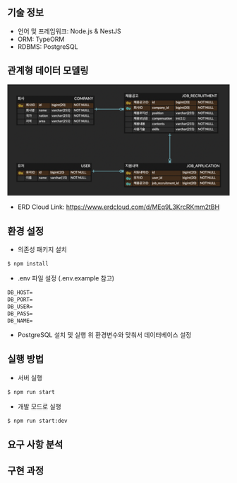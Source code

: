 ## 기술 정보
- 언어 및 프레임워크: Node.js & NestJS
- ORM: TypeORM
- RDBMS: PostgreSQL

## 관계형 데이터 모델링

![Alt text](./docs/images/erd_modeling.png)

- ERD Cloud Link: https://www.erdcloud.com/d/MEq9L3KrcRKmm2tBH

## 환경 설정

- 의존성 패키지 설치
```bash
$ npm install
```

- .env 파일 설정 (.env.example 참고)
```.env
DB_HOST=
DB_PORT=
DB_USER=
DB_PASS=
DB_NAME=
```

- PostgreSQL 설치 및 실행
위 환경변수와 맞춰서 데이터베이스 설정


## 실행 방법

- 서버 실행
```bash
$ npm run start
```

- 개발 모드로 실행
```bash
$ npm run start:dev
```

## 요구 사항 분석

## 구현 과정
